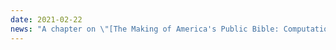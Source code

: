 ```yaml
---
date: 2021-02-22
news: "A chapter on \"[The Making of America's Public Bible: Computational Text Analysis for Religious History](https://doi.org/10.1515/9783110573022-003)\" was published in _Digital Humanities and Research Methods in Religious Studies_."
---
```

